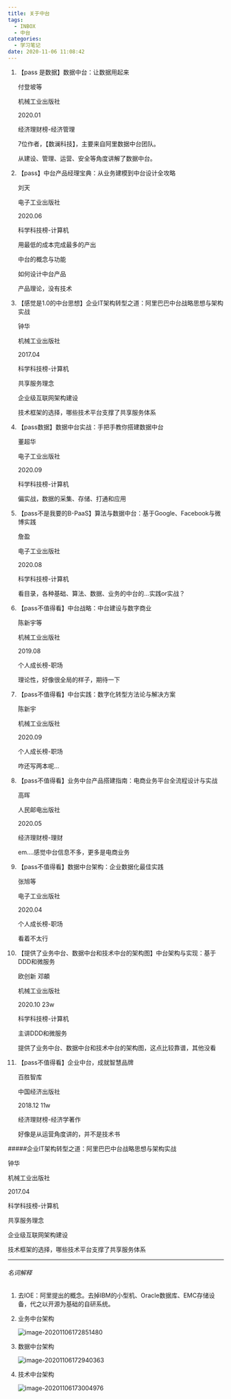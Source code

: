 ```yaml
---
title: 关于中台
tags:
  - INBOX
  - 中台
categories:
  - 学习笔记
date: 2020-11-06 11:08:42
---
```


1. 【pass 是数据】数据中台：让数据用起来
   
   付登坡等
   
   机械工业出版社
   
   2020.01
   
   经济理财榜-经济管理
   
   7位作者，【数澜科技】，主要来自阿里数据中台团队。
   
   从建设、管理、运营、安全等角度讲解了数据中台。

2. 【pass】中台产品经理宝典：从业务建模到中台设计全攻略
   
   刘天
   
   电子工业出版社
   
   2020.06
   
   科学科技榜-计算机
   
   用最低的成本完成最多的产出
   
   中台的概念与功能
   
   如何设计中台产品
   
   产品理论，没有技术

3. 【感觉是1.0的中台思想】企业IT架构转型之道：阿里巴巴中台战略思想与架构实战
   
   钟华
   
   机械工业出版社
   
   2017.04
   
   科学科技榜-计算机
   
   共享服务理念
   
   企业级互联网架构建设
   
   技术框架的选择，哪些技术平台支撑了共享服务体系

4. 【pass数据】数据中台实战：手把手教你搭建数据中台
   
   董超华
   
   电子工业出版社
   
   2020.09
   
   科学科技榜-计算机
   
   偏实战，数据的采集、存储、打通和应用

5. 【pass不是我要的B-PaaS】算法与数据中台：基于Google、Facebook与微博实践
   
   詹盈
   
   电子工业出版社
   
   2020.08
   
   科学科技榜-计算机
   
   看目录，各种基础、算法、数据、业务的中台的...实践or实战？

6. 【pass不值得看】中台战略：中台建设与数字商业
   
   陈新宇等
   
   机械工业出版社
   
   2019.08
   
   个人成长榜-职场
   
   理论性，好像很全局的样子，期待一下

7. 【pass不值得看】中台实践：数字化转型方法论与解决方案
   
   陈新宇
   
   机械工业出版社
   
   2020.09
   
   个人成长榜-职场
   
   咋还写两本呢...

8. 【pass不值得看】业务中台产品搭建指南：电商业务平台全流程设计与实战
   
   高晖
   
   人民邮电出版社
   
   2020.05
   
   经济理财榜-理财
   
   em....感觉中台信息不多，更多是电商业务

9. 【pass不值得看】数据中台架构：企业数据化最佳实践
   
   张旭等
   
   电子工业出版社
   
   2020.04
   
   个人成长榜-职场
   
   看着不太行

10. 【提供了业务中台、数据中台和技术中台的架构图】中台架构与实现：基于DDD和微服务
    
    欧创新 邓頔
    
    机械工业出版社
    
    2020.10 23w
    
    科学科技榜-计算机
    
    主讲DDD和微服务
    
    提供了业务中台、数据中台和技术中台的架构图，这点比较靠谱，其他没看

11. 【pass不值得看】企业中台，成就智慧品牌
    
    百胜智库
    
    中国经济出版社
    
    2018.12 11w
    
    经济理财榜-经济学著作
    
    好像是从运营角度讲的，并不是技术书

#####企业IT架构转型之道：阿里巴巴中台战略思想与架构实战

钟华

机械工业出版社

2017.04

科学科技榜-计算机

共享服务理念

企业级互联网架构建设

技术框架的选择，哪些技术平台支撑了共享服务体系

------

###### 名词解释

1. 去IOE：阿里提出的概念。去掉IBM的小型机、Oracle数据库、EMC存储设备，代之以开源为基础的自研系统。

2. 业务中台架构
   
   ![image-20201106172851480](/github/northernw.github.io/image/image-20201106172851480.png)

3. 数据中台架构
   
   ![image-20201106172940363](/github/northernw.github.io/image/image-20201106172940363.png)

4. 技术中台架构
   
   ![image-20201106173004976](/github/northernw.github.io/image/image-20201106173004976.png)